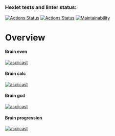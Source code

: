 ### Hexlet tests and linter status:
[![Actions Status](https://github.com/artisangora/php-project-lvl1/workflows/hexlet-check/badge.svg)](https://github.com/artisangora/php-project-lvl1/actions)
[![Actions Status](https://github.com/artisangora/php-project-lvl1/workflows/linter/badge.svg)](https://github.com/artisangora/php-project-lvl1/actions)
[![Maintainability](https://api.codeclimate.com/v1/badges/a99a88d28ad37a79dbf6/maintainability)](https://codeclimate.com/github/codeclimate/codeclimate/maintainability)

# Overview

#### Brain even
[![asciicast](https://asciinema.org/a/381306.svg)](https://asciinema.org/a/381306)

#### Brain calc
[![asciicast](https://asciinema.org/a/381987.svg)](https://asciinema.org/a/381987)

#### Brain gcd
[![asciicast](https://asciinema.org/a/381996.svg)](https://asciinema.org/a/381996)

#### Brain progression
[![asciicast](https://asciinema.org/a/382004.svg)](https://asciinema.org/a/382004)